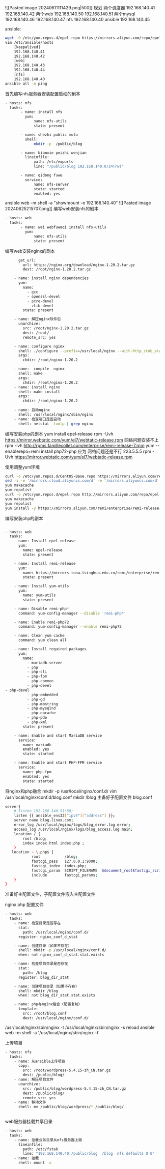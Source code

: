 ![[Pasted image 20240611111429.png|500]]
规划
两个调度器
192.168.140.41
192.168.140.42
两个web
192.168.140.50
192.168.140.51
两个mysql
192.168.140.46
192.168.140.47
nfs
192.168.140.40
ansible
192.168.140.45

ansible:
```bash
wget -O /etc/yum.repos.d/epel.repo https://mirrors.aliyun.com/repo/epel-7.repoyum -yum -y install ansible
vim /etc/ansible/hosts
	[keepalived]
	192.168.140.41
	192.168.140.42
	[web]
	192.168.140.43
	192.168.140.44
	[nfs]
	192.168.140.40
ansible all -m ping 
```
首先编写nfs服务器安装配置启动的剧本
```bash title:nfs服务器安装配置启动的剧本
- hosts: nfs
  tasks:
       - name: install nfs
         yum:
             name: nfs-utils
             state: present

       - name: shezhi public mulu
         shell:
             mkdir -p  /public/blog

       - name: bianxie peizhi wenjian
         lineinfile:
             path: /etc/exports
             line: "/public/blog 192.168.140.0/24(rw)"

       - name: qidong fuwu
         service:
             name: nfs-server
             state: started
             enabled: yes
```
ansible web -m shell -a "showmount -e 192.168.140.40"
![[Pasted image 20240625215707.png]]
编写web安装nfs的剧本
```bash title:安装nfs客户端
- hosts: web
  tasks:
       - name: wei webfuwuqi install nfs-utils
         yum:
             name: nfs-utils
             state: present
```
编写web安装nginx的剧本
```bash title:安装nginx
      get_url:
        url: https://nginx.org/download/nginx-1.20.2.tar.gz
        dest: /root/nginx-1.20.2.tar.gz

    - name: install nginx dependencies
      yum:
        name:
          - gcc
          - openssl-devel
          - pcre-devel
          - zlib-devel
        state: present

    - name: 解压nginx软件包
      unarchive:
        src: /root/nginx-1.20.2.tar.gz
        dest: /root/
        remote_src: yes

    - name: configure nginx
      shell: ./configure --prefix=/usr/local/nginx --with-http_stub_status_module --with-http_ssl_module
      args:
        chdir: /root/nginx-1.20.2

    - name:  compile  nginx
      shell: make
      args:
        chdir: /root/nginx-1.20.2
    - name: install nginx
      shell: make install
      args:
        chdir: /root/nginx-1.20.2
    
	- name: 启动nginx
      shell: /usr/local/nginx/sbin/nginx
    - name: 检查端口是否启动
      shell: netstat -tunlp | grep nginx
```

编写安装php的剧本
yum install epel-release
rpm -Uvh https://mirror.webtatic.com/yum/el7/webtatic-release.rpm
网络问题安装不上
rpm -ivh http://rpms.famillecollet.com/enterprise/remi-release-7.rpm
yum --enablerepo=remi install php72-php
应为 网络问题还是不行
223.5.5.5
rpm -Uvh https://mirror.webtatic.com/yum/el7/webtatic-release.rpm


使用调整yum环境
```bash
curl -o /etc/yum.repos.d/CentOS-Base.repo https://mirrors.aliyun.com/repo/Centos-7.repo
sed -i -e '/mirrors.cloud.aliyuncs.com/d' -e '/mirrors.aliyuncs.com/d' /etc/yum.repos.d/CentOS-Base.repo
yum makecache
yum repolist
curl -o /etc/yum.repos.d/epel.repo http://mirrors.aliyun.com/repo/epel-7.repo
yum makecache
yum repolist
yum install -y https://mirrors.aliyun.com/remi/enterprise/remi-release-7.rpm

```

编写安装php的剧本
```bash title:编写安装php的剧本

- hosts: web
  tasks:
    - name: Install epel-release
      yum:
        name: epel-release
        state: present

    - name: Install remi-release
      yum:
        name: https://mirrors.tuna.tsinghua.edu.cn/remi/enterprise/remi-release-7.rpm
        state: present

    - name: Install yum-utils
      yum:
        name: yum-utils
        state: present

    - name: Disable remi-php*
      command: yum-config-manager --disable 'remi-php*'

    - name: Enable remi-php72
      command: yum-config-manager --enable remi-php72

    - name: Clean yum cache
      command: yum clean all

    - name: Install required packages
      yum:
        name:
          - mariadb-server
          - php
          - php-cli
          - php-fpm
          - php-common
          - php-devel
- php-devel
          - php-embedded
          - php-gd
          - php-mbstring
          - php-mysqlnd
          - php-opcache
          - php-pdo
          - php-xml
        state: present

    - name: Enable and start MariaDB service
      service:
        name: mariadb
        enabled: yes
        state: started

    - name: Enable and start PHP-FPM service
      service:
        name: php-fpm
        enabled: yes
        state: started


```

将nginx和php融合
mkdir -p  /usr/local/nginx/conf.d/
vim /usr/local/nginx/conf.d/blog.conf
mkdir /blog
主备好子配置文件
blog.conf
```bash title:blog.conf
server{
    # listen 192.168.140.51:80;
    listen {{ ansible_ens33["ipv4"]["address"] }};
    server_name blog.linux.com;
    error_log /usr/local/nginx/logs/blog_error.log error;
    access_log /usr/local/nginx/logs/blog_access.log main;
    location / {
        root /blog;
        index index.html index.php ;
    }
   location ~ \.php$ {
            root           /blog;
            fastcgi_pass   127.0.0.1:9000;
            fastcgi_index  index.php;
            fastcgi_param  SCRIPT_FILENAME  $document_root$fastcgi_script_name;
            include        fastcgi_params;
    }
}
```
准备好主配置文件，子配置文件嵌入主配置文件

nginx php 配置文件
```bash title:nginx/php配置文件
- hosts: web
  tasks:
    - name: 检查目录是否存在
      stat:
        path: /usr/local/nginx/conf.d/
      register: nginx_conf_d_stat

    - name: 创建目录（如果不存在）
      shell: mkdir -p /usr/local/nginx/conf.d/
      when: not nginx_conf_d_stat.stat.exists

    - name: 检查项目目录是否存在
      stat:
        path: /blog
      register: blog_dir_stat

    - name: 创建项目目录（如果不存在）
      shell: mkdir /blog
      when: not blog_dir_stat.stat.exists

    - name: php与nginx融合（配置复制）
      template:
        src: /root/blog.conf
        dest: /usr/local/nginx/conf.d/
```

/usr/local/nginx/sbin/nginx -t
/usr/local/nginx/sbin/nginx -s reload 
ansible web -m shell -a '/usr/local/nginx/sbin/nginx -t'

上传项目
```bash
- hosts: nfs
  tasks:
    - name: 从ansible上传项目
      copy:
        src: /root/wordpress-5.4.15-zh_CN.tar.gz
        dest: /public/blog/
    - name: 解压项目文件
      unarchive:
        src: /public/blog/wordpress-5.4.15-zh_CN.tar.gz
        dest: /public/blog/
        remote_src: yes
    - name: 移动文件
      shell: mv /public/blog/wordpress/* /public/blog/
      
```

web服务器挂载共享目录

```bash
- hosts: web
  tasks:
    - name: 挂载业务目录从nfs服务器上面
      lineinfile:
        path: /etc/fstab
        line: "192.168.140.40:/public/blog  /blog  nfs defaults 0 0"
    - name: 挂载
      shell: mount -a

```

